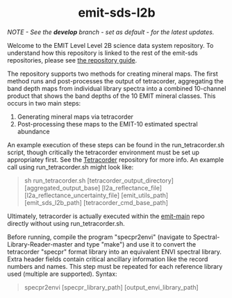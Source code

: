 <h1 align="center"> emit-sds-l2b </h1>

_NOTE - See the **develop** branch - set as default - for the latest updates._

Welcome to the EMIT Level Level 2B science data system repository.  To understand how this repository is linked to the rest of the emit-sds repositories, please see [the repository guide](https://github.com/emit-sds/emit-main/wiki/Repository-Guide).

The repository supports two methods for creating mineral maps.  The first method runs and post-processes the output of tetracorder, aggregating the band depth maps from individual library spectra into a combined 10-channel product that shows the band depths of the 10 EMIT mineral classes. This occurs in two main steps: 

1) Generating mineral maps via tetracorder
2) Post-processing these maps to the EMIT-10 estimated spectral abundance

An example execution of these steps can be found in the run_tetracorder.sh script, though critically the tetracorder environment must be set up appropriatey first.  See the [Tetracorder](https://github.com/emit-sds/spectroscopy-tetracorder) repository for more info.  An example call using run_tetracorder.sh might look like:

> sh run_tetracorder.sh [tetracorder_output_directory] [aggregated_output_base] [l2a_reflectance_file] [l2a_reflectance_uncertainty_file] [emit_utils_path] [emit_sds_l2b_path] [tetracorder_cmd_base_path]

Ultimately, tetracorder is actually executed within the [emit-main](https://github.com/emit-sds/emit-main) repo directly without using run_tetracorder.sh.

Before running, compile the program "specpr2envi" (navigate to Spectral-Library-Reader-master and type "make") and use it to convert the tetracorder "specpr" format library into an equivalent ENVI spectral library.  Extra header fields contain critical ancillary information like the record numbers and names.  This step must be repeated for each reference library used (multiple are supported). Syntax:
> specpr2envi [specpr_library_path] [output_envi_library_path] 


